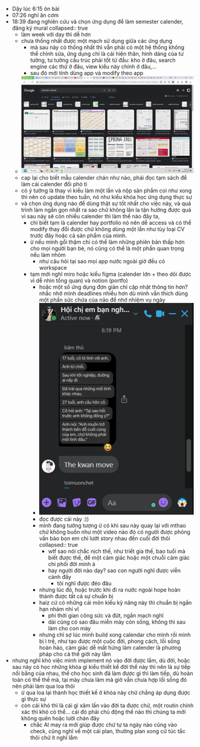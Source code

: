 - Dậy lúc 6:15 ôn bài
- 07:26 nghỉ ăn cơm
- 18:39 đang nghiên cứu và chọn ứng dụng để làm semester calender, đăng ký mural
  collapsed:: true
	- làm week với day thì dễ hơn
	- chưa thống nhất được một mạch sử dụng giữa các ứng dụng
		- mà sau này có thống nhất thì vẫn phải có một hệ thống không thể chỉnh sửa, ứng dụng chỉ là cái hiện thân, hình dáng của tư tưởng, tư tưởng cấu trúc phải tốt từ đầu: kho ở đâu, search engine các thứ ở đâu, view kiểu này chính ở đâu,...
		- sau đó mới tính dùng app và modify theo app
	- ![image.png](../assets/image_1677757290932_0.png)
	- cap lại cho biết mẫu calender chán như nào, phải đọc tạm sách để làm cái calender đối phó tí
	- có ý tưởng là thay vì kiểu làm một lần và nộp sản phẩm coi như xong thì nên có update theo tuần, nó như kiểu khóa học ứng dụng thực sự
	- và chọn ứng dụng nào để dùng thật sự tốt nhất cho việc này, và quá trình làm ngắn gọn nhất ra sao chứ không lân la tận hưởng được quá vì sau này sẽ còn nhiều calender thì làm thế nào đây ta,
		- chỉ biết tạm là calender hay portfolio nó nên dễ access và có thể modify thay đổi được chứ không dùng một lần như tùy loại CV trước đây hoặc cả sản phẩm của mình.
		- ừ nếu mình gổi thậm chí có thể làm những phiên bản thấp hơn cho mọi người bạn bè, nó cũng có thể là một phần quan trọng nếu làm nhóm
			- như câu hỏi tại sao mọi app nước ngoài giờ đều có workspace
		- tạm mới nghĩ miro hoặc kiểu figma (calender lớn + theo dõi được vì dễ nhìn tổng quan) và notion (portfo)
			- hoặc một số ứng dụng đơn giản chỉ cập nhật thông tin hơn? nhắc nhở mình deadlines nhiều hơn dù mình vẫn thích dùng một phần sức chứa của não để nhớ nhiệm vụ ngày
			- ![image.png](../assets/image_1677757642508_0.png)
			- đọc được cái này :))
			- mình đang tưởng tượng ừ có khi sau này quay lại với mthao chứ không buồn như một video nào đó có người được phỏng vấn bảo bọn em chỉ lướt story nhau đến cuối đời thôi
			  collapsed:: true
				- wtf sao nói chắc nịch thế, như triết gia thế, bao tuổi mà biết được thế, để một cảm giác hoặc một chuỗi cảm giác chi phối đời mình à
				- hay người đời nào dạy? sao con người nghĩ được viễn cảnh đấy
					- tôi nghĩ được đéo đâu
			- nhưng lúc đó, hoặc trước khi đi ra nước ngoài hope hoàn thành được tất cả sự chuẩn bị
			- haiz cứ có những cái môn kiểu kỹ năng này thì chuẩn bị ngắn hạn nhảm nhí vl
				- phí thời gian công sức và đứt, ngắn mạch nghĩ
				- dài cũng có sao đâu miễn mày còn sống, không thì sau làm cho con mày
			- nhưng chỉ sợ lúc mình build xong calendar cho mình rồi mình bị ì trệ, như tạo được một cuộc đời, phong cách, lối sống hoàn hảo, cảm giác dễ mất hứng làm calender là phương pháp cho cả thế giới này lắm
- nhưng nghĩ khó việc mình implement nó vào đời được lắm, dù đời, hoặc sau này có học những khóa gì kiểu thiết kế đời thế này thì nên là sự tiếp nối bằng của nhau, thế cho học sinh đã làm được gì thì làm tiếp, dù hoàn toàn có thể thế mà, tại mày chưa làm mà giờ vẫn chưa hợp lối sống đó nên phải làm qua loa thôi
	- ừ qua loa lại thành học thiết kế ở khóa này chứ chẳng áp dụng được gì thực sự
	- còn cái khó thì là cái gì xâm lấn vào đời ta được chứ, một routin chính xác thì khó có thể... cái đó phải chủ động thế nào thì chúng ta mới không quên hoặc lười chán đây
		- chắc AI may ra mới giúp được chứ tự ta ngày nào cũng vào check, cũng nghĩ về một cái plan, thường plan xong cứ túc tắc thôi chứ ít nghĩ lắm